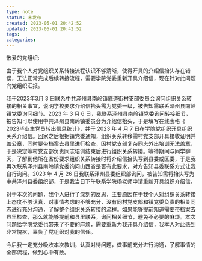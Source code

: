 ```yaml
---
type: note
status: 未发布
created: 2023-05-01 20:42:52
updated: 2023-05-01 20:42:52
tags:
categories: 
---
```




敬爱的党组织:

由于我个人对党组织关系转接流程认识不够清晰，使得开具的介绍信抬头存在错误，无法正常完成后续转接流程，需要学院党委重新开具介绍信，现在针对此问题向党组织汇报。

我于2023年3月 3 日联系中共泽州县南岭镇底道街村支部委员会询问组织关系转接的相关事宜，说明学校要求介绍信抬头需为党委一级，被告知需联系泽州县南岭镇党委询问细节。2023 年 3 月 6 日，我联系泽州县南岭镇党委询问转接细节，被告知可以使用中共泽州县南岭镇委员会为介绍信抬头，于是填写在线表格《 2023毕业生党员转出信息统计》，并于 2023 年 4 月 7 日在学院党组织开具组织关系介绍信。回家之后根据镇党委通知，组织关系转移需村党支部开具接收证明并盖公章，同时要带档案去县里进行检查，因村党支部复杂同志外出培训无法盖章，于是决定等村党支部负责同志培训结束后进行组织关系转接。等待期间与同学聊天，了解到他所在省份要求组织关系转接时将介绍信抬头写到县委或区委，于是我再次联系泽州县南岭镇党委询问山西省是否有此要求，对方告知县委联系方式让我自行询问。2023 年 4 月 26 日我联系泽州县委组织部询问，被告知需将抬头写为中共泽州县委组织部，于是我当日下午联系学院杨老师申请重新开具组织介绍信。

对于本次的问题，我个人进行了深刻的反思，主要原因在于我个人对组织关系转接上态度不够认真，对事情考虑的不够充分，没有同村党支部和镇党委负责的相关同志进行充分沟通，了解整个组织关系转接的流程。如果能够提前知道需要带档案去县里检查，那么就能够提前和县里联系，询问相关细节，避免不必要的麻烦。本次问题给学院党委也带来了不要的麻烦，需要重新为我开具介绍信，我本人对此感到非常愧疚，辜负了党组织对我的信任。

今后我一定充分吸收本次教训，认真对待问题，做事前充分进行沟通，了解事情的全部流程，做到心中有数。








